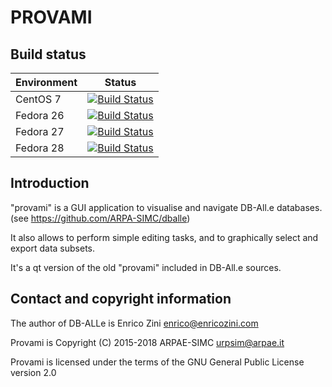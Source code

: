 PROVAMI
===============================================================

Build status
------------

| Environment | Status |
| ----------- | ------ |
| CentOS 7    | [![Build Status](https://badges.herokuapp.com/travis/ARPA-SIMC/provami?branch=master&env=DOCKER_IMAGE=centos:7&label=centos7)](https://travis-ci.org/ARPA-SIMC/provami) |
| Fedora 26   | [![Build Status](https://badges.herokuapp.com/travis/ARPA-SIMC/provami?branch=master&env=DOCKER_IMAGE=fedora:26&label=fedora26)](https://travis-ci.org/ARPA-SIMC/provami) |
| Fedora 27   | [![Build Status](https://badges.herokuapp.com/travis/ARPA-SIMC/provami?branch=master&env=DOCKER_IMAGE=fedora:27&label=fedora27)](https://travis-ci.org/ARPA-SIMC/provami) |
| Fedora 28   | [![Build Status](https://badges.herokuapp.com/travis/ARPA-SIMC/provami?branch=master&env=DOCKER_IMAGE=fedora:28&label=fedora28)](https://travis-ci.org/ARPA-SIMC/provami) |

Introduction
------------

"provami" is a GUI application to visualise and navigate DB-All.e databases.
(see https://github.com/ARPA-SIMC/dballe)

It also allows to perform simple editing tasks, and to graphically select and
export data subsets.

It's a qt version of the old "provami" included in DB-All.e sources.

Contact and copyright information
---------------------------------

The author of DB-ALLe is Enrico Zini <enrico@enricozini.com>

Provami is Copyright (C) 2015-2018 ARPAE-SIMC <urpsim@arpae.it>

Provami is licensed under the terms of the GNU General Public License version 2.0
